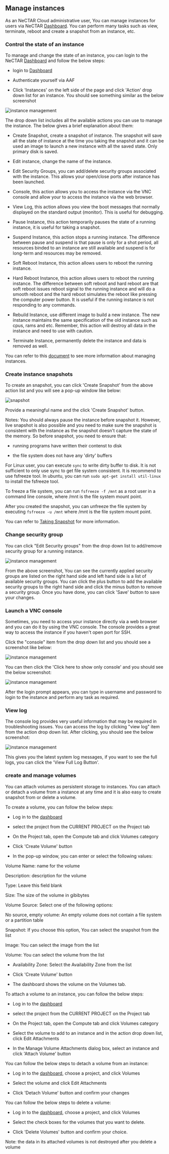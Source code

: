 ## Manage instances

As an NeCTAR Cloud administrative user, You can manage instances for users via
NeCTAR [Dashboard][dashboard]. You can perform many tasks such as view,
terminate, reboot and create a snapshot from an instance, etc. 

### Control the state of an instance

To manage and change the state of an instance, you can login to the NeCTAR
[Dashboard][dashboard] and follow the below steps:

- login to [Dashboard][dashboard]

- Authenticate yourself via AAF

- Click 'Instances' on the left side of the page and click 'Action' drop down
 list for an instance. You should see something similar as the below screenshot

![`instance management`](images/instance_management.png)


The drop down list includes all the available actions you can use to manage the
instance. The below gives a brief explanation about them:

- Create Snapshot, create a snapshot of instance. The snapshot will save all the
 state of instance at the time you taking the snapshot and it can be used an
 image to launch a new instance with all the saved state. Only primary disk is
 saved.

- Edit instance, change the name of the instance.

- Edit Security Groups, you can add/delete security groups associated with the
 instance. This allows your open/close ports after instance has been launched.

- Console, this action allows you to access the instance via the VNC console and
 allow your to access the instance via the web browser.

- View Log, this action allows you view the boot messages that normally displayed
 on the standard output (monitor). This is useful for debugging.

- Pause Instance, this action temporarily pauses the state of a running instance,
 it is useful for taking a snapshot.

- Suspend Instance, this action stops a running instance. The difference between
 pause and suspend is that pause is only for a shot period, all resources binded
 to an instance are still available and suspend is for long-term and resources may
 be removed.

- Soft Reboot Instance, this action allows users to reboot the running instance.

- Hard Reboot Instance, this action allows users to reboot the running instance.
 The difference between soft reboot and hard reboot are that soft reboot issues
 reboot signal to the running instance and will do a smooth reboot and the hard
 reboot simulates the reboot like pressing the computer power button. It is useful
 if the running instance is not responding to any commands.

- Rebuild Instance, use different image to build a new instance. The new instance
 maintains the same specification of the old instance such as cpus, rams and etc.
 Remember, this action will destroy all data in the instance and need to use with
 caution.

- Terminate Instance, permanently delete the instance and data is removed as well.

You can refer to this [document][manage instance] to see more information about
managing instances.

### Create instance snapshots

To create an snapshot, you can click 'Create Snapshot' from the above action list
and you will see a pop-up window like below:

![`snapshot`](images/snapshot.png)

Provide a meaningful name and the click 'Create Snapshot' button.


Notes: You should always pause the instance before snapshot it. However, live
snapshot is also possible and you need to make sure the snapshot is consistent
with the instance as the snapshot doesn't capture the state of the memory. So
before snapshot, you need to ensure that:

- running programs have written their contenst to disk

- the file system does not have any 'dirty' buffers

For Linux user, you can execute ``` sync ``` to write dirty buffer to disk.
It is not sufficient to only use sync to get file system consistent. It is
recommend to use fsfreeze tool. In ubuntu, you can run ``` sudo apt-get install util-linux ```
to install the fsfreeze tool.

To freeze a file system, you can run ``` fsfreeze -f /mnt ``` as a root user
in a command line console, where /mnt is the file system mount point.

After you created the snapshot, you can unfreeze the file system by executing ``` fsfreeze -u /mnt ```
where /mnt is the file system mount point.


You can refer to [Taking Snapshot][taking snapshot] for more information.

### Change security group

You can click "Edit Security groups" from the drop down list to add/remove
security group for a running instance.

![`instance management`](images/security_group.png)

From the above screenshot, You can see the currently applied security groups are
listed on the right hand side and left hand side is a list of available security
groups. You can click the plus button to add the available security groups
to the right hand side and click the minus button to remove a security group.
Once you have done, you can click 'Save' button to save your changes. 

### Launch a VNC console

Sometimes, you need to access your instance directly via a web browser and you
can do it by using the VNC console. The console provides a great way to access
the instance if you haven't open port for SSH.

Click the "console" item from the drop down list and you should see a screenshot
like below:

![`instance management`](images/console1.png)

You can then click the 'Click here to show only console' and you should see the
below screenshot:

![`instance management`](images/console2.png)

After the login prompt appears, you can type in username and password to login
to the instance and perform any task as required.

### View log

The console log provides very useful information that may be required in
troubleshooting issues. You can access the log by clicking "view log" item from
the action drop down list. After clicking, you should see the below screenshot:

![`instance management`](images/log.png)

This gives you the latest system log messages, if you want to see the full logs,
you can click the 'View Full Log Button'.

### create and manage volumes

You can attach volumes as persistent storage to instances. You can attach or
detach a volume from a instance at any time and it is also easy to create snapshot
from or delete a volume.

To create a volume, you can follow the below steps:

- Log in to the [dashboard][dashboard]

- select the project from the CURRENT PROJECT on the Project tab

- On the Project tab, open the Compute tab and click Volumes category

- Click 'Create Volume' button

- In the pop-up window, you can enter or select the following values:

 Volume Name: name for the volume

 Description: description for the volume

 Type: Leave this field blank

 Size: The size of the volume in gibibytes

 Volume Source: Select one of the following options:

   No source, empty volume: An empty volume does not contain a file system or
   a partition table
   
   Snapshot: If you choose this option, You can select the snapshot from the list

   Image: You can select the image from the list
 
   Volume: You can select the volume from the list
  
- Availability Zone: Select the Availability Zone from the list
 
- Click 'Create Volume' button

- The dashboard shows the volume on the Volumes tab.


To attach a volume to an instance, you can follow the below steps: 

- Log in to the [dashboard][dashboard ]

- select the project from the CURRENT PROJECT on the Project tab

- On the Project tab, open the Compute tab and click Volumes category

- Select the volume to add to an instance and in the action drop down list, 
 click Edit Attachments

- In the Manage Volume Attachments dialog box, select an instance and click
 'Attach Volume' button


You can follow the below steps to detach a volume from an instance:

- Log in to the [dashboard][dashboard], choose a project, and click Volumes

- Select the volume and click Edit Attachments

- Click 'Detach Volume' button and confirm your changes


You can follow the below steps to delete a volume:

- Log in to the [dashboard][dashboard], choose a project, and click Volumes

- Select the check boxes for the volumes that you want to delete.

- Click 'Delete Volumes' button and confirm your choice.


Note: the data in its attached volumes is not destroyed after you delete a volume


[taking snapshot]: http://docs.openstack.org/openstack-ops/content/snapshots.html
[dashboard]: https://dashboard.rc.nectar.org.au/
[manage instance]: http://docs.openstack.org/user-guide/dashboard_launch_instances.html